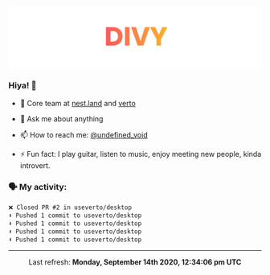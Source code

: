 
![](https://github.com/divy-work/divy-work/raw/master/assets/divy.png)

### Hiya! 👋

- 🔭 Core team at [nest.land](https://github.com/nestdotland/nest.land) and [verto](https://github.com/useverto/verto)

- 💬 Ask me about anything

- 📫 How to reach me: [@undefined_void](https://instagram.com/divy.exe)

- ⚡ Fun fact: I play guitar, listen to music, enjoy meeting new people, kinda introvert.

### 🗣 My activity:

```
❌ Closed PR #2 in useverto/desktop
⬆️ Pushed 1 commit to useverto/desktop
⬆️ Pushed 1 commit to useverto/desktop
⬆️ Pushed 1 commit to useverto/desktop
⬆️ Pushed 1 commit to useverto/desktop
```

------------
<p align="center">Last refresh: <b>Monday, September 14th 2020, 12:34:06 pm UTC</b></p>
